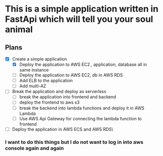 # This is a simple application written in FastApi which will tell you your soul animal
## Plans
- [x] Create a simple application
    - [x] Deploy the application to AWS EC2 , application, database all in same instance
    - [ ] Deploy the application to AWS EC2, db in AWS RDS
    - [ ] Add ELB to the application
    - [ ] Add multi-AZ 
- [ ] Break the application and deploy as serverless
  - [ ] break the application into frontend and backend
  - [ ] deploy the frontend to aws s3
  - [ ] break the backend into lambda functions and deploy it in AWS Lambda
  - [ ] Use AWS Api Gateway for connecting the lambda function to frontend
- [ ] Deploy the application in AWS ECS and AWS RDS\

### I want to do this things but I do not want to log in into aws console again and again 
